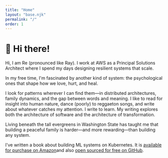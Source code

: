 ```yaml
---
title: "Home"
layout: "base.njk"
permalink: "/"
order: 1
---
```


# 👋 Hi there!

Hi, I am Re (pronounced like Ray). I work at AWS as a Principal Solutions Architect where I spend my days designing resilient systems that scale.

In my free time, I'm fascinated by another kind of system: the psychological ones that shape how we love, hurt, and heal.

I look for patterns wherever I can find them—in distributed architectures, family dynamics, and the gap between words and meaning. I like to read for insight into human nature, dance (poorly) to reggaeton songs, and write about whatever catches my attention. I write to learn. My writing explores both the architecture of software and the architecture of transformation.

Living beneath the tall evergreens in Washington State has taught me that building a peaceful family is harder—and more rewarding—than building any system.

I've written a book about building ML systems on Kubernetes. It is [available for purchase on Amazon](https://www.amazon.com/dp/B0FQ4BFHLV)and also [open sourced for free on GitHub](https://github.com/mlops-on-kubernetes/Book).


